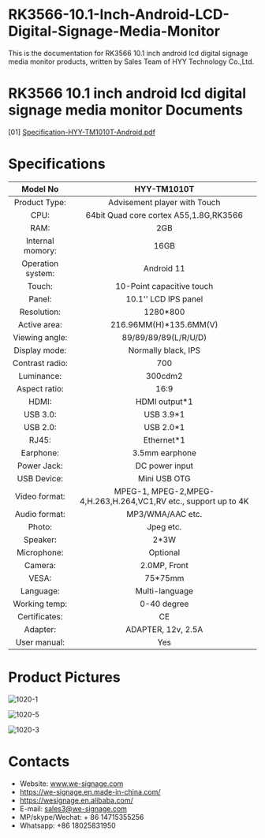 # RK3566-10.1-Inch-Android-LCD-Digital-Signage-Media-Monitor

This is the documentation for RK3566 10.1 inch android lcd digital signage media monitor products, written by Sales Team of HYY Technology Co.,Ltd.

# RK3566 10.1 inch android lcd digital signage media monitor Documents
[01] [Specification-HYY-TM1010T-Android.pdf](https://github.com/carrotal/RK3566-10.1-Inch-Android-LCD-Digital-Signage-Media-Monitor/files/10906138/Specification-HYY-TM1010T-Android.pdf)


# Specifications

| Model No          | HYY-TM1010T                                                  |
| :---------------: | :----------------------------------------------------------: |
| Product Type:     | Advisement player with Touch                                 |
| CPU:              | 64bit Quad core cortex A55,1.8G,RK3566                       |
| RAM:              | 2GB                                                          |
| Internal momory:  | 16GB                                                         |
| Operation system: | Android 11                                                   |
| Touch:            | 10-Point capacitive touch                                    |
| Panel:            | 10.1'' LCD IPS panel                                         |
| Resolution:       | 1280*800                                                     |
| Active area:      | 216.96MM(H)*135.6MM(V)                                       |
| Viewing angle:    | 89/89/89/89(L/R/U/D)                                         |
| Display mode:     | Normally black, IPS                                          |
| Contrast radio:   | 700                                                          |
| Luminance:        | 300cdm2                                                      |
| Aspect ratio:     | 16:9                                                         |
| HDMI:             | HDMI output*1                                                |
| USB 3.0:          | USB 3.9*1                                                    |
| USB 2.0:          | USB 2.0*1                                                    |
| RJ45:             | Ethernet*1                                                   |
| Earphone:         | 3.5mm earphone                                               |
| Power Jack:       | DC power input                                               |
| USB Device:       | Mini USB OTG                                                 |
| Video format:     | MPEG-1, MPEG-2,MPEG-4,H.263,H.264,VC1,RV etc., support up to 4K |
| Audio format:     | MP3/WMA/AAC etc.                                             |
| Photo:            | Jpeg etc.                                                    |
| Speaker:          | 2*3W                                                         |
| Microphone:       | Optional                                                     |
| Camera:           | 2.0MP, Front                                                 |
| VESA:             | 75*75mm                                                      |
| Language:         | Multi-language                                               |
| Working temp:     | 0-40 degree                                                  |
| Certificates:     | CE                                                           |
| Adapter:          | ADAPTER, 12v, 2.5A                                           |
| User manual:      | Yes                                                          |

# Product Pictures


![1020-1](https://user-images.githubusercontent.com/126669652/223313446-f82631d3-826a-4790-8357-d187618ae12c.jpg)




![1020-5](https://user-images.githubusercontent.com/126669652/223313658-bb160657-3c1b-4c51-9d34-64e6c009a9f9.jpg)





![1020-3](https://user-images.githubusercontent.com/126669652/223313726-a62ace33-b5f9-432c-8907-a54625ed2d91.jpg)





# Contacts
- Website: www.we-signage.com
- https://we-signage.en.made-in-china.com/
- https://wesignage.en.alibaba.com/
- E-mail: sales3@we-signage.com
- MP/skype/Wechat: + 86 14715355256
- Whatsapp: +86 18025831950
